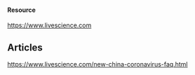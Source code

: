 #### Resource
https://www.livescience.com

Articles
---
https://www.livescience.com/new-china-coronavirus-faq.html
